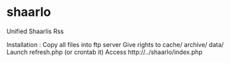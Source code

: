 shaarlo
=======

Unified Shaarlis Rss 

Installation : 
Copy all files into ftp server
Give rights to cache/ archive/ data/
Launch refresh.php (or crontab it)
Access http://../shaarlo/index.php

